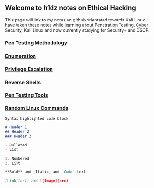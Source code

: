 ## Welcome to h1dz notes on Ethical Hacking

This page will link to my notes on github orientated towards Kali Linux. 
I have taken these notes while learning about Penetration Testing, Cyber Security, Kali Linux and now currently studying for Security+ and OSCP.

### Pen Testing Methodology:
### [Enumeration](https://github.com/h1dz/kali/blob/Methodology/Enumeration)             
### [Privilege Escalation](https://github.com/h1dz/kali/blob/Methodology/Privilege-Escalation)            
### Reverse Shells



### [Pen Testing Tools](https://github.com/h1dz/kali/tree/Tools)

### [Random Linux Commands](https://github.com/h1dz/kali/blob/Commands/Basic%20Linux%20Commands)



```markdown
Syntax highlighted code block

# Header 1
## Header 2
### Header 3

- Bulleted
- List

1. Numbered
2. List

**Bold** and _Italic_ and `Code` text

[Link](url) and ![Image](src)
```

